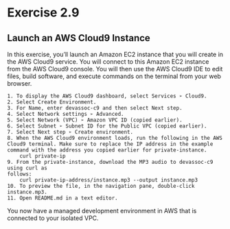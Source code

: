# Exercise 2.9## Launch an AWS Cloud9 InstanceIn this exercise, you’ll launch an Amazon EC2 instance that you will create in the AWSCloud9 service. You will connect to this Amazon EC2 instance from the AWS Cloud9console. You will then use the AWS Cloud9 IDE to edit files, build software, and execute commands on the terminal from your web browser.	1. To display the AWS Cloud9 dashboard, select Services ➢ Cloud9.	2. Select Create Environment.	3. For Name, enter devassoc-c9 and then select Next step.	4. Select Network settings ➢ Advanced.	5. Select Network (VPC) ➢ Amazon VPC ID (copied earlier).
	6. Select Subnet ➢ Subnet ID for the Public VPC (copied earlier).	7. Select Next step ➢ Create environment.	8. When the AWS Cloud9 environment loads, run the following in the AWS Cloud9 terminal. Make sure to replace the IP address in the example command with the address you copied earlier for private-instance.		curl private-ip	9. From the private-instance, download the MP3 audio to devassoc-c9 using curl as	follows:		curl private-ip-address/instance.mp3 --output instance.mp3	10. To preview the file, in the navigation pane, double-click instance.mp3.	11. Open README.md in a text editor.You now have a managed development environment in AWS that is connected to yourisolated VPC.